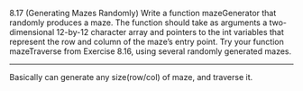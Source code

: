 8.17 (Generating Mazes Randomly) Write a function mazeGenerator that randomly produces a
maze. The function should take as arguments a two-dimensional 12-by-12 character array and
pointers to the int variables that represent the row and column of the maze’s entry point. Try your
function mazeTraverse from Exercise 8.16, using several randomly generated mazes.

---
Basically can generate any size(row/col) of maze, and traverse it.
